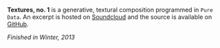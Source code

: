 **Textures, no. 1** is a generative, textural composition programmed in `Pure Data`.  An excerpt is hosted on [Soundcloud](http://soundcloud.com/chrisnoce/textures-no-1) and the source is available on [GitHub](http://github.com/chrisnoce/textures).

*Finished in Winter, 2013*
